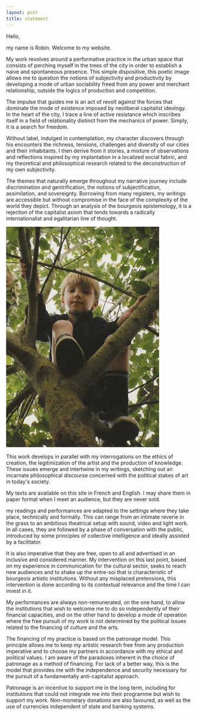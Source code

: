 ```yaml
---
layout: post
title: statement
---
```

Hello,

my name is Robin. Welcome to my website.

My work revolves around a performative practice in the urban space that consists of perching myself in the trees of the city in order to establish a naive and spontaneous presence. This simple dispositive, this poetic image allows me to question the notions of subjectivity and productivity by developing a mode of urban sociability freed from any power and merchant relationship, outside the logics of production and competition.

The impulse that guides me is an act of revolt against the forces that dominate the mode of existence imposed by neoliberal capitalist ideology. In the heart of the city, I trace a line of active resistance which inscribes itself in a field of relationality distinct from the mechanics of power. Simply, it is a search for freedom.

Without label, indulged in contemplation, my character discovers through his encounters the richness, tensions, challenges and diversity of our cities and their inhabitants. I then derive from it stories, a mixture of observations and reflections inspired by my implantation in a localized social fabric, and my theoretical and philosophical research related to the deconstruction of my own subjectivity.

The themes that naturally emerge throughout my narrative journey include discrimination and gentrification, the notions of subjectification, assimilation, and sovereignty. Borrowing from many registers, my writings are accessible but without compromise in the face of the complexity of the world they depict. Through an analysis of the bourgeois epistemology, it is a rejection of the capitalist axiom that tends towards a radically internationalist and egalitarian line of thought.

![](/img/uploads/enfant_arbre.jpg)

This work develops in parallel with my interrogations on the ethics of creation, the legitimization of the artist and the production of knowledge. These issues emerge and intertwine in my writings, sketching out an incarnate philosophical discourse concerned with the political stakes of art in today's society.

My texts are available on this site in French and English. I may share them in paper format when I meet an audience, but they are never sold.

my readings and performances are adapted to the settings where they take place, technically and formally. This can range from an intimate reverie in the grass to an ambitious theatrical setup with sound, video and light work. In all cases, they are followed by a phase of conversation with the public, introduced by some principles of collective intelligence and ideally assisted by a facilitator.

It is also imperative that they are free, open to all and advertised in an inclusive and considered manner. My intervention on this last point, based on my experience in communication for the cultural sector, seeks to reach new audiences and to shake up the entre-soi that is characteristic of bourgeois artistic institutions. Without any misplaced pretensions, this intervention is done according to its contextual relevance and the time I can invest in it.

My performances are always non-remunerated, on the one hand, to allow the institutions that wish to welcome me to do so independently of their financial capacities, and on the other hand to develop a mode of operation where the free pursuit of my work is not determined by the political issues related to the financing of culture and the arts.

The financing of my practice is based on the patronage model. This principle allows me to keep my artistic research free from any production imperative and to choose my partners in accordance with my ethical and political values. I am aware of the paradoxes inherent in the choice of patronage as a method of financing. For lack of a better way, this is the model that provides me with the independence and security necessary for the pursuit of a fundamentally anti-capitalist approach.

Patronage is an incentive to support me in the long term, including for institutions that could not integrate me into their programme but wish to support my work. Non-monetary donations are also favoured, as well as the use of currencies independent of state and banking systems.
